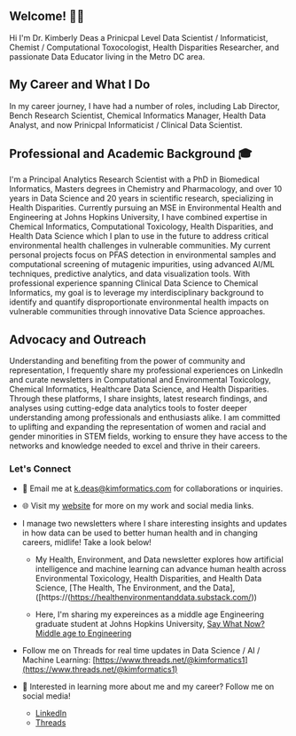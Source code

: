 ## Welcome! 👋🏾

Hi I'm Dr. Kimberly Deas a Prinicpal Level Data Scientist / Informaticist, Chemist / Computational Toxocologist, Health Disparities Researcher, and passionate Data Educator living in the Metro DC area. 

## My Career and What I Do
In my career journey, I have had a number of roles, including Lab Director, Bench Research Scientist, Chemical Informatics Manager, Health Data Analyst, and now Prinicpal Informaticist / Clinical Data Scientist.

## Professional and Academic Background 🎓
I'm a Principal Analytics Research Scientist with a PhD in Biomedical Informatics, Masters degrees in Chemistry and Pharmacology, and over 10 years in Data Science and 20 years in scientific research, specializing in Health Disparities. Currently pursuing an MSE in Environmental Health and Engineering at Johns Hopkins University, I have combined expertise in Chemical Informatics, Computational Toxicology, Health Disparities, and Health Data Science which I plan to use in the future to address critical environmental health challenges in vulnerable communities. My current personal projects focus on PFAS detection in environmental samples and computational screening of mutagenic impurities, using advanced AI/ML techniques, predictive analytics, and data visualization tools. With professional experience spanning Clinical Data Science to Chemical Informatics, my goal is to leverage my interdisciplinary background to identify and quantify disproportionate environmental health impacts on vulnerable communities through innovative Data Science approaches.

## Advocacy and Outreach

Understanding and benefiting from the power of community and representation, I frequently share my professional experiences on LinkedIn and curate newsletters in Computational and Environmental Toxicology, Chemical Informatics, Healthcare Data Science, and Health Disparities. Through these platforms, I share insights, latest research findings, and analyses using cutting-edge data analytics tools to foster deeper understanding among professionals and enthusiasts alike. I am committed to uplifting and expanding the representation of women and racial and gender minorities in STEM fields, working to ensure they have access to the networks and knowledge needed to excel and thrive in their careers.

### Let's Connect

- 📧 Email me at [k.deas@kimformatics.com](mailto:k.deas@kimformatics.com) for collaborations or inquiries.

- 🌐 Visit my [website](https://kimformatics.com) for more on my work and social media links.

- I manage two newsletters where I share interesting insights and updates in how data can be used to better human health and in changing careers, midlife! Take a look below!
  - My Health, Environment, and Data newsletter explores how artificial intelligence and machine learning can advance human health across Environmental Toxicology, Health Disparities, and Health Data Science, [The Health, The Environment, and the Data], ([https://(https://healthenvironmentanddata.substack.com/))
    
  - Here, I'm sharing my expereinces as a middle age Engineering graduate student at Johns Hopkins University, [Say What Now? Middle age to Engineering ](https://saywhatnowmiddleagetoengineering.substack.com/)

- Follow me on Threads for real time updates in Data Science / AI / Machine Learning: [https://www.threads.net/@kimformatics1](https://www.threads.net/@kimformatics1) 

- 💼 Interested in learning more about me and my career? Follow me on social media!
  - [LinkedIn](www.linkedin.com/in/ddkimberly)
  - [Threads](https://www.threads.com/@dr.kimformatics)


